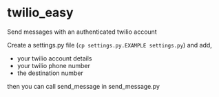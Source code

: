 # twilio_easy
Send messages with an authenticated twilio account

Create a settings.py file (`cp settings.py.EXAMPLE settings.py`) and add,
   - your twilio account details
   - your twilio phone number
   - the destination number
   
then you can call send_message in send_message.py

